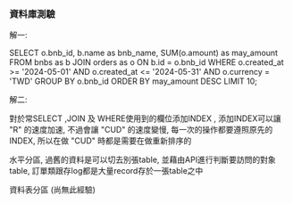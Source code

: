 ### 資料庫測驗

解一:

SELECT
    o.bnb_id,
    b.name as bnb_name,
    SUM(o.amount) as may_amount
FROM
    bnbs as b
JOIN
    orders as o ON b.id = o.bnb_id
WHERE
    o.created_at >= '2024-05-01' AND o.created_at <= '2024-05-31' AND o.currency = 'TWD'
GROUP BY
    o.bnb_id
ORDER BY
    may_amount DESC
LIMIT 10;


解二:

對於常SELECT ,JOIN 及 WHERE使用到的欄位添加INDEX , 添加INDEX可以讓 "R" 的速度加速, 不過會讓 "CUD" 的速度變慢, 每一次的操作都要遵照原先的INDEX, 所以在做 "CUD" 時都是需要在做重新排序的

水平分區, 過舊的資料是可以切去別張table, 並藉由API進行判斷要訪問的對象table, 訂單類跟存log都是大量record存於一張table之中

資料表分區 (尚無此經驗)

